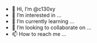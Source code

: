 - 👋 Hi, I’m @c130xy
- 👀 I’m interested in ...
- 🌱 I’m currently learning ...
- 💞️ I’m looking to collaborate on ...
- 📫 How to reach me ...

<!---
c130xy/c130xy is a ✨ special ✨ repository because its `README.md` (this file) appears on your GitHub profile.
You can click the Preview link to take a look at your changes.
--->
